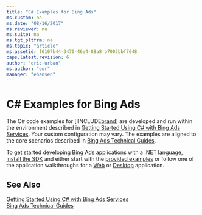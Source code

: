 ```yaml
---
title: "C# Examples for Bing Ads"
ms.custom: na
ms.date: "08/16/2017"
ms.reviewer: na
ms.suite: na
ms.tgt_pltfrm: na
ms.topic: "article"
ms.assetid: f6107b44-3470-46e4-88a8-b7003bbf7648
caps.latest.revision: 6
author: "eric-urban"
ms.author: "eur"
manager: "ehansen"
---
```

# C# Examples for Bing Ads
The C# code examples for [!INCLUDE[brand](../../concepts/includes/brand.md)] are developed and run within the environment described in [Getting Started Using C&#35; with Bing Ads Services](../../concepts/get-started/getting-started-using-csharp-with-bing-ads-services.md). Your custom configuration may vary. The examples are aligned to the core scenarios described in [Bing Ads Technical Guides](../../concepts/bing-ads-technical-guides.md).

To get started developing Bing Ads applications with a .NET language, [install the SDK](../../concepts/get-started/getting-started-using-csharp-with-bing-ads-services.md#installation) and either start with the [provided examples](http://go.microsoft.com/fwlink/?LinkId=525447) or follow one of the application walkthroughs for a [Web](../../concepts/get-started/walkthrough--bing-ads-web-application-in-csharp.md) or [Desktop](../../concepts/get-started/walkthrough--bing-ads-desktop-application-in-csharp.md) application.

## See Also
[Getting Started Using C&#35; with Bing Ads Services](../../concepts/get-started/getting-started-using-csharp-with-bing-ads-services.md)  
[Bing Ads Technical Guides](../../concepts/bing-ads-technical-guides.md)  


